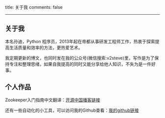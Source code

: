 title: 关于我
comments: false

---

## 关于我

本名孙迪，Python 程序员，2013年起在帝都从事研发工程师工作，热衷于探索提高生活质量和效率的方法，更热爱艺术。

我定期更新的博文，也同时发在我的公众号(微信搜索:v2steve)里，写作是为了保持专注和整理思绪，如果自我提高的同时又能分享给他人知识，不失为是一件好事。

## 个人作品

Zookeeper入门指南中文翻译：[开源中国播客链接](https://my.oschina.net/sundiontheway/blog/346498)

还有一些自动化的小工具，可以访问我的Github查看：[我的github链接](https://github.com/sundiontheway)



